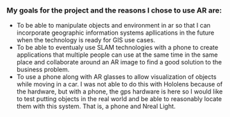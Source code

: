 ### My goals for the project and the reasons I chose to use AR are:
- To be able to manipulate objects and environment in ar so that I can incorporate geographic information systems apllications in the future when the technology is ready for GIS use cases.
- To be able to eventualy use SLAM technologies with a phone to create applications that multiple people can use at the same time in the same place and collaborate around an AR image to find a good solution to the business problem.
- To use a phone along with AR glasses to allow visualization of objects while moving in a car. I was not able to do this with Hololens because of the hardware, but with a phone, the gps hardware is here so I would like to test putting objects in the real world and be able to reasonably locate them with this system. That is, a phone and Nreal Light.
